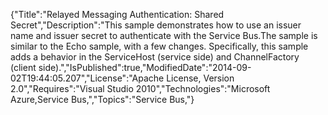 {"Title":"Relayed Messaging Authentication: Shared Secret","Description":"This sample demonstrates how to use an issuer name and issuer secret to authenticate with the Service Bus.The sample is similar to the Echo sample, with a few changes. Specifically, this sample adds a behavior in the ServiceHost (service side) and ChannelFactory (client side).","IsPublished":true,"ModifiedDate":"2014-09-02T19:44:05.207","License":"Apache License, Version 2.0","Requires":"Visual Studio 2010","Technologies":"Microsoft Azure,Service Bus,","Topics":"Service Bus,"}